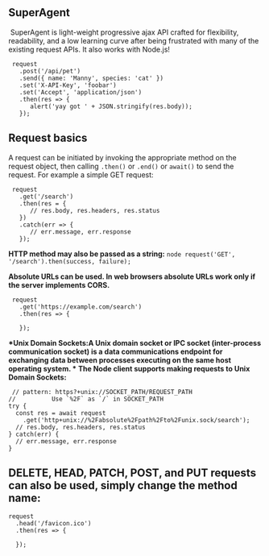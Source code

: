 ​
## SuperAgent
​
SuperAgent is light-weight progressive ajax API crafted for flexibility, readability, and a low learning curve after being frustrated with many of the existing request APIs. It also works with Node.js!
​
```node
 request
   .post('/api/pet')
   .send({ name: 'Manny', species: 'cat' })
   .set('X-API-Key', 'foobar')
   .set('Accept', 'application/json')
   .then(res => {
      alert('yay got ' + JSON.stringify(res.body));
   });
```

## Request basics
A request can be initiated by invoking the appropriate method on the request object, 
then calling `.then()` or `.end()` or `await()` to send the request. For example a simple GET request:

```node
 request
   .get('/search')
   .then(res = {
      // res.body, res.headers, res.status
   })
   .catch(err => {
      // err.message, err.response
   });
```

​**HTTP method may also be passed as a string:**
```node request('GET', '/search').then(success, failure);```


**Absolute URLs can be used. In web browsers absolute URLs work only if the server implements CORS.**


```node 
 request
   .get('https://example.com/search')
   .then(res => {

   });
   ```
__*Unix Domain Sockets:A Unix domain socket or IPC socket (inter-process communication socket) is a data communications endpoint for exchanging data between processes executing on the same host operating system. *__
**The Node client supports making requests to Unix Domain Sockets:**

```node 
 // pattern: https?+unix://SOCKET_PATH/REQUEST_PATH
//          Use `%2F` as `/` in SOCKET_PATH
try {
  const res = await request
    .get('http+unix://%2Fabsolute%2Fpath%2Fto%2Funix.sock/search');
  // res.body, res.headers, res.status
} catch(err) {
  // err.message, err.response
}
   ```
## **DELETE**, **HEAD**, **PATCH**, **POST**, and **PUT** requests can also be used, simply change the method name:

```node
request
  .head('/favicon.ico')
  .then(res => {

  });


```





